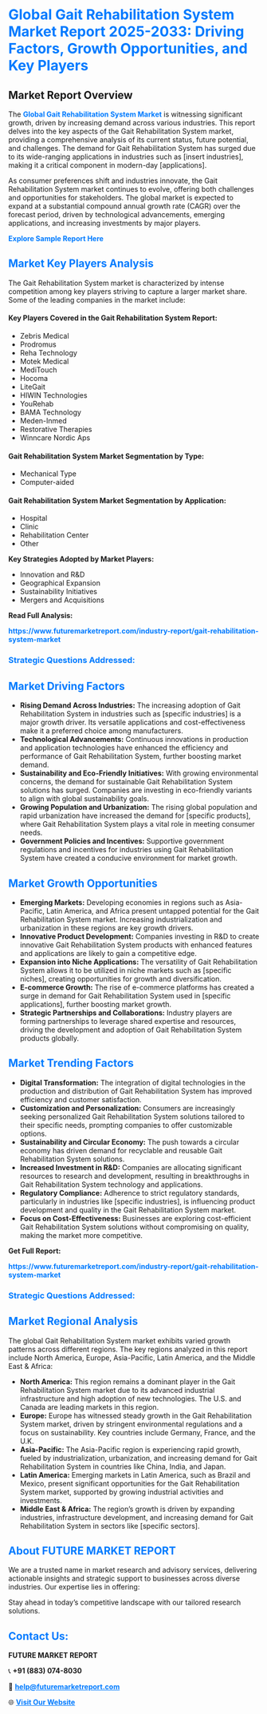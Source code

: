 <h1 style="color: #007BFF;">Global Gait Rehabilitation System Market Report 2025-2033: Driving Factors, Growth Opportunities, and Key Players</h1>

<section id="overview">
<h2>Market Report Overview</h2>
<p>The <a href="https://www.futuremarketreport.com/industry-report/gait-rehabilitation-system-market" style="color: #007BFF; text-decoration: none;"><strong>Global Gait Rehabilitation System Market</strong></a> is witnessing significant growth, driven by increasing demand across various industries. This report delves into the key aspects of the Gait Rehabilitation System market, providing a comprehensive analysis of its current status, future potential, and challenges. The demand for Gait Rehabilitation System has surged due to its wide-ranging applications in industries such as [insert industries], making it a critical component in modern-day [applications].</p>
<p>As consumer preferences shift and industries innovate, the Gait Rehabilitation System market continues to evolve, offering both challenges and opportunities for stakeholders. The global market is expected to expand at a substantial compound annual growth rate (CAGR) over the forecast period, driven by technological advancements, emerging applications, and increasing investments by major players.</p>
</section>

<section id="overview">
<p><a href="https://www.futuremarketreport.com/request-sample/reportId=78937" style="color: #007BFF; text-decoration: none;"><strong>Explore Sample Report Here</strong></a></p>
</section>

<section id="key-players">
<h2 style="color: #007BFF;">Market Key Players Analysis</h2>
<p>The Gait Rehabilitation System market is characterized by intense competition among key players striving to capture a larger market share. Some of the leading companies in the market include:</p>
<h4>Key Players Covered in the Gait Rehabilitation System Report:</h4>
<ul><li>Zebris Medical</li><li>Prodromus</li><li>Reha Technology</li><li>Motek Medical</li><li>MediTouch</li><li>Hocoma</li><li>LiteGait</li><li>HIWIN Technologies</li><li>YouRehab</li><li>BAMA Technology</li><li>Meden-Inmed</li><li>Restorative Therapies</li><li>Winncare Nordic Aps</li></ul>
<h4>Gait Rehabilitation System Market Segmentation by Type:</h4>
<ul><li>Mechanical Type</li><li>Computer-aided</li></ul>

<h4>Gait Rehabilitation System Market Segmentation by Application:</h4>
<ul><li>Hospital</li><li>Clinic</li><li>Rehabilitation Center</li><li>Other</li></ul>
<p><strong>Key Strategies Adopted by Market Players:</strong></p>
<ul>
<li>Innovation and R&D</li>
<li>Geographical Expansion</li>
<li>Sustainability Initiatives</li>
<li>Mergers and Acquisitions</li>
</ul>
</section>

<section>
<p><strong>Read Full Analysis: </strong></p><a href="https://www.futuremarketreport.com/industry-report/gait-rehabilitation-system-market" style="color: #007BFF; text-decoration: none;"><strong>https://www.futuremarketreport.com/industry-report/gait-rehabilitation-system-market</strong></a>
<h3 style="color: #007BFF;">Strategic Questions Addressed:</h3>
</section>

<section id="driving-factors">
<h2 style="color: #007BFF;">Market Driving Factors</h2>
<ul>
<li><strong>Rising Demand Across Industries:</strong> The increasing adoption of Gait Rehabilitation System in industries such as [specific industries] is a major growth driver. Its versatile applications and cost-effectiveness make it a preferred choice among manufacturers.</li>
<li><strong>Technological Advancements:</strong> Continuous innovations in production and application technologies have enhanced the efficiency and performance of Gait Rehabilitation System, further boosting market demand.</li>
<li><strong>Sustainability and Eco-Friendly Initiatives:</strong> With growing environmental concerns, the demand for sustainable Gait Rehabilitation System solutions has surged. Companies are investing in eco-friendly variants to align with global sustainability goals.</li>
<li><strong>Growing Population and Urbanization:</strong> The rising global population and rapid urbanization have increased the demand for [specific products], where Gait Rehabilitation System plays a vital role in meeting consumer needs.</li>
<li><strong>Government Policies and Incentives:</strong> Supportive government regulations and incentives for industries using Gait Rehabilitation System have created a conducive environment for market growth.</li>
</ul>
</section>

<section id="growth-opportunities">
<h2 style="color: #007BFF;">Market Growth Opportunities</h2>
<ul>
<li><strong>Emerging Markets:</strong> Developing economies in regions such as Asia-Pacific, Latin America, and Africa present untapped potential for the Gait Rehabilitation System market. Increasing industrialization and urbanization in these regions are key growth drivers.</li>
<li><strong>Innovative Product Development:</strong> Companies investing in R&D to create innovative Gait Rehabilitation System products with enhanced features and applications are likely to gain a competitive edge.</li>
<li><strong>Expansion into Niche Applications:</strong> The versatility of Gait Rehabilitation System allows it to be utilized in niche markets such as [specific niches], creating opportunities for growth and diversification.</li>
<li><strong>E-commerce Growth:</strong> The rise of e-commerce platforms has created a surge in demand for Gait Rehabilitation System used in [specific applications], further boosting market growth.</li>
<li><strong>Strategic Partnerships and Collaborations:</strong> Industry players are forming partnerships to leverage shared expertise and resources, driving the development and adoption of Gait Rehabilitation System products globally.</li>
</ul>
</section>

<section id="trending-factors">
<h2 style="color: #007BFF;">Market Trending Factors</h2>
<ul>
<li><strong>Digital Transformation:</strong> The integration of digital technologies in the production and distribution of Gait Rehabilitation System has improved efficiency and customer satisfaction.</li>
<li><strong>Customization and Personalization:</strong> Consumers are increasingly seeking personalized Gait Rehabilitation System solutions tailored to their specific needs, prompting companies to offer customizable options.</li>
<li><strong>Sustainability and Circular Economy:</strong> The push towards a circular economy has driven demand for recyclable and reusable Gait Rehabilitation System solutions.</li>
<li><strong>Increased Investment in R&D:</strong> Companies are allocating significant resources to research and development, resulting in breakthroughs in Gait Rehabilitation System technology and applications.</li>
<li><strong>Regulatory Compliance:</strong> Adherence to strict regulatory standards, particularly in industries like [specific industries], is influencing product development and quality in the Gait Rehabilitation System market.</li>
<li><strong>Focus on Cost-Effectiveness:</strong> Businesses are exploring cost-efficient Gait Rehabilitation System solutions without compromising on quality, making the market more competitive.</li>
</ul>
</section>

<section>
<p><strong>Get Full Report: </strong></p><a href="https://www.futuremarketreport.com/industry-report/gait-rehabilitation-system-market" style="color: #007BFF; text-decoration: none;"><strong>https://www.futuremarketreport.com/industry-report/gait-rehabilitation-system-market</strong></a>
<h3 style="color: #007BFF;">Strategic Questions Addressed:</h3>
</section>


<section id="regional-analysis">
<h2 style="color: #007BFF;">Market Regional Analysis</h2>
<p>The global Gait Rehabilitation System market exhibits varied growth patterns across different regions. The key regions analyzed in this report include North America, Europe, Asia-Pacific, Latin America, and the Middle East & Africa:</p>
<ul>
<li><strong>North America:</strong> This region remains a dominant player in the Gait Rehabilitation System market due to its advanced industrial infrastructure and high adoption of new technologies. The U.S. and Canada are leading markets in this region.</li>
<li><strong>Europe:</strong> Europe has witnessed steady growth in the Gait Rehabilitation System market, driven by stringent environmental regulations and a focus on sustainability. Key countries include Germany, France, and the U.K.</li>
<li><strong>Asia-Pacific:</strong> The Asia-Pacific region is experiencing rapid growth, fueled by industrialization, urbanization, and increasing demand for Gait Rehabilitation System in countries like China, India, and Japan.</li>
<li><strong>Latin America:</strong> Emerging markets in Latin America, such as Brazil and Mexico, present significant opportunities for the Gait Rehabilitation System market, supported by growing industrial activities and investments.</li>
<li><strong>Middle East & Africa:</strong> The region’s growth is driven by expanding industries, infrastructure development, and increasing demand for Gait Rehabilitation System in sectors like [specific sectors].</li>
</ul>
</section>

<footer>
<h2 style="color: #007BFF;">About FUTURE MARKET REPORT</h2>
<p>We are a trusted name in market research and advisory services, delivering actionable insights and strategic support to businesses across diverse industries. Our expertise lies in offering:</p>

<p>Stay ahead in today’s competitive landscape with our tailored research solutions.</p>

<h2 style="color: #007BFF;">Contact Us:</h2>
<p><strong>FUTURE MARKET REPORT</strong></p>
<p>📞 <strong>+91 (883) 074-8030</strong></p>
<p>📧 <strong><a href="mailto:help@futuremarketreport.com" style="color: #007BFF;">help@futuremarketreport.com</a></strong></p>
<p>🌐 <strong><a href="https://www.futuremarketreport.com/" style="color: #007BFF;">Visit Our Website</a></strong></p>
</footer>
